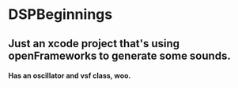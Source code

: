 # DSPBeginnings

## Just an xcode project that's using openFrameworks to generate some sounds.

#### Has an oscillator and vsf class, woo.
